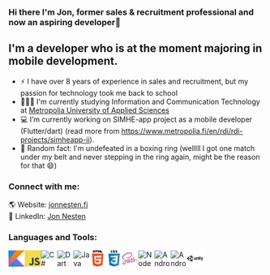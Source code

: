 ### Hi there I'm Jon, former sales & recruitment professional and now an aspiring developer👋

## I'm a developer who is at the moment majoring in mobile development.
- ⚡ I have over 8 years of experience in sales and recruitment, but my passion for technology took me back to school
- 👨🏼‍🎓 I'm currently studying Information and Communication Technology at [Metropolia University of Applied Sciences](https://metropolia.fi)
- 💻 I’m currently working on SIMHE-app project as a mobile developer (Flutter/dart) (read more from https://www.metropolia.fi/en/rdi/rdi-projects/simheapp-ii).
- 💪 Random fact: I'm undefeated in a boxing ring (welllll I got one match under my belt and never stepping in the ring again, might be the reason for that 😄)


### Connect with me:

🌎 Website: [jonnesten.fi](https://jonnesten.fi/)  
💼 LinkedIn: [Jon Nesten](https://www.linkedin.com/in/jonnesten/)


### Languages and Tools:
<img align="left" alt="Kotlin" height="32" width="32" src="https://raw.githubusercontent.com/github/explore/80688e429a7d4ef2fca1e82350fe8e3517d3494d/topics/kotlin/kotlin.png" />
<img align="left" alt="Javascript" height="32" width="32" src="https://raw.githubusercontent.com/github/explore/80688e429a7d4ef2fca1e82350fe8e3517d3494d/topics/javascript/javascript.png" />
<img align="left" alt="C#" height="32" width="32" src="https://raw.githubusercontent.com/yurijserrano/Github-Profile-Readme-Logos/master/programming%20languages/c%23.svg" />
<img align="left" alt="Dart" height="32" width="32" src="https://raw.githubusercontent.com/yurijserrano/Github-Profile-Readme-Logos/master/programming%20languages/dart.svg" />
<img align="left" alt="Java" height="32" width="32" src="https://raw.githubusercontent.com/yurijserrano/Github-Profile-Readme-Logos/master/programming%20languages/java.svg" />
<img align="left" alt="HTML5" height="32" width="32" src="https://raw.githubusercontent.com/github/explore/80688e429a7d4ef2fca1e82350fe8e3517d3494d/topics/html/html.png" />
<img align="left" alt="CSS" height="32" width="32" src="https://raw.githubusercontent.com/github/explore/80688e429a7d4ef2fca1e82350fe8e3517d3494d/topics/css/css.png" />
<img align="left" alt="Sass" height="32" width="32" src="https://raw.githubusercontent.com/github/explore/80688e429a7d4ef2fca1e82350fe8e3517d3494d/topics/sass/sass.png" />
<img align="left" alt="NodeJS" height="32" width="32" src="https://raw.githubusercontent.com/yurijserrano/Github-Profile-Readme-Logos/master/frameworks/nodejs.svg" />
<img align="left" alt="Android" height="32" width="32" src="https://raw.githubusercontent.com/yurijserrano/Github-Profile-Readme-Logos/master/frameworks/android.svg" />
<img align="left" alt="Android Studio" height="32" width="32" src="https://raw.githubusercontent.com/yurijserrano/Github-Profile-Readme-Logos/master/ides/android-studio.svg" />
<img align="left" alt="Unity" height="32" width="32" src="https://raw.githubusercontent.com/github/explore/80688e429a7d4ef2fca1e82350fe8e3517d3494d/topics/unity/unity.png" />
